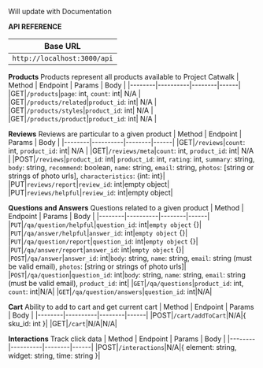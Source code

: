 Will update with Documentation

**API REFERENCE**

| Base URL |
|----------|
|`http://localhost:3000/api`||

**Products**
Products represent all products available to Project Catwalk
| Method | Endpoint | Params | Body |
|--------|----------|--------|------|
|GET|`/products`|`page`: int, `count`: int| N/A |
|GET|`/products/related`|`product_id`: int| N/A |
|GET|`/products/styles`|`product_id`: int| N/A |
|GET|`/products/product`|`product_id`: int| N/A |

**Reviews**
Reviews are particular to a given product
| Method | Endpoint | Params | Body |
|--------|----------|--------|------|
|GET|`/reviews`|`count`: int, `product_id`: int| N/A |
|GET|`/reviews/meta`|`count`: int, `product_id`: int| N/A |
|POST|`/reviews`|`product_id`: int| `product_id`: int, `rating`: int, `summary`: string, `body`: string, `recommend`: boolean, `name`: string, `email`: string, `photos`: [string or strings of photo urls], `characteristics`: {int: int}|
|PUT|`reviews/report`|`review_id`: int|empty object|
|PUT|`reviews/helpful`|`review_id`: int|empty object|


**Questions and Answers**
Questions related to a given product
| Method | Endpoint | Params | Body |
|--------|----------|--------|------|
|`PUT`|`/qa/question/helpful`|`question_id`: int|`empty object` {}|
|`PUT`|`/qa/answer/helpful`|`answer_id`: int|`empty object` {}|
|`PUT`|`/qa/question/report`|`question_id`: int|`empty object` {}|
|`PUT`|`/qa/answer/report`|`answer_id`: int|`empty object` {}|
|`POST`|`/qa/answer`|`answer_id`: int|`body`: string, `name`: string, `email`: string (must be valid email), `photos`: [string or strings of photo urls]|
|`POST`|`/qa/question`|`question_id`: int|`body`: string, `name`: string, `email`: string (must be valid email), `product_id`: int|
|`GET`|`/qa/questions`|`product_id`: int, `count`: int|N/A|
|`GET`|`/qa/question/answers`|`question_id`: int|N/A|

**Cart**
Ability to add to cart and get current cart
| Method | Endpoint | Params | Body |
|--------|----------|--------|------|
|POST|`/cart/addToCart`|N/A|{ sku_id: int }|
|GET|`/cart`|N/A|N/A|

**Interactions**
Track click data
| Method | Endpoint | Params | Body |
|--------|----------|--------|------|
|POST|`/interactions`|N/A|{ element: string, widget: string, time: string }|
